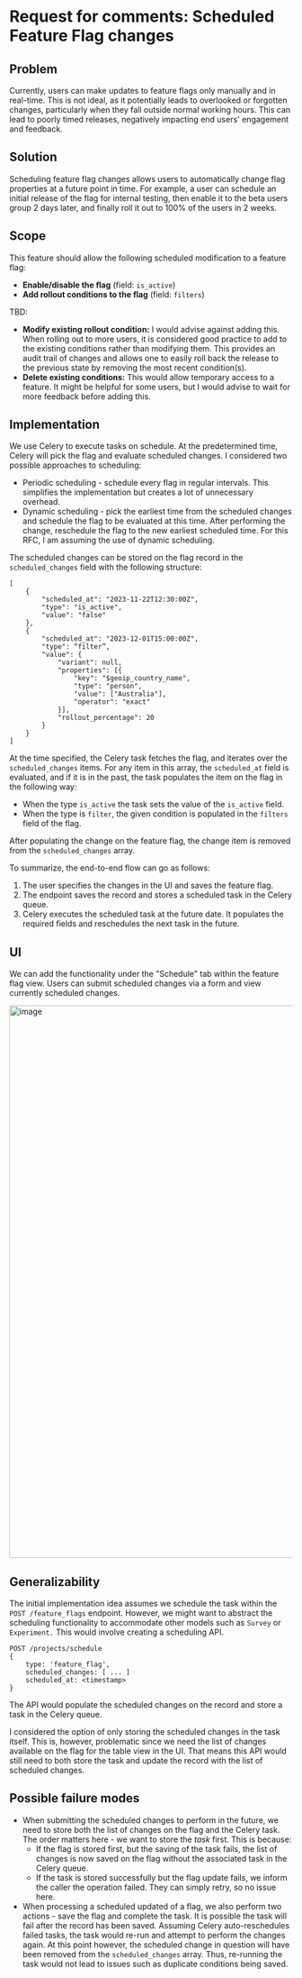 # Request for comments: Scheduled Feature Flag changes

## Problem

Currently, users can make updates to feature flags only manually and in real-time. This is not ideal, as it potentially leads to overlooked or forgotten changes, particularly when they fall outside normal working hours. This can lead to poorly timed releases, negatively impacting end users' engagement and feedback.

## Solution

Scheduling feature flag changes allows users to automatically change flag properties at a future point in time. For example, a user can schedule an initial release of the flag for internal testing, then enable it to the beta users group 2 days later, and finally roll it out to 100% of the users in 2 weeks.

## Scope

This feature should allow the following scheduled modification to a feature flag:

-   **Enable/disable the flag** (field: `is_active`)
-   **Add rollout conditions to the flag** (field: `filters`)

TBD:

-   **Modify existing rollout condition:** I would advise against adding this. When rolling out to more users, it is considered good practice to add to the existing conditions rather than modifying them. This provides an audit trail of changes and allows one to easily roll back the release to the previous state by removing the most recent condition(s).
-   **Delete existing conditions:** This would allow temporary access to a feature. It might be helpful for some users, but I would advise to wait for more feedback before adding this.

## Implementation

We use Celery to execute tasks on schedule. At the predetermined time, Celery will pick the flag and evaluate scheduled changes. I considered two possible approaches to scheduling:

-   Periodic scheduling - schedule every flag in regular intervals. This simplifies the implementation but creates a lot of unnecessary overhead.
-   Dynamic scheduling - pick the earliest time from the scheduled changes and schedule the flag to be evaluated at this time. After performing the change, reschedule the flag to the new earliest scheduled time. For this RFC, I am assuming the use of dynamic scheduling.

The scheduled changes can be stored on the flag record in the `scheduled_changes` field with the following structure:

```
[
    {
        "scheduled_at": "2023-11-22T12:30:00Z",
        "type": "is_active",
        "value": "false"
    },
    {
        "scheduled_at": "2023-12-01T15:00:00Z",
        "type": “filter”,
        "value": {
            "variant": null,
            "properties": [{
                "key": "$geoip_country_name",
                "type": "person",
                "value": ["Australia"],
                "operator": "exact"
            }],
            "rollout_percentage": 20
        }
    }
]
```

At the time specified, the Celery task fetches the flag, and iterates over the `scheduled_changes` items. For any item in this array, the `scheduled_at` field is evaluated, and if it is in the past, the task populates the item on the flag in the following way:

-   When the type `is_active` the task sets the value of the `is_active` field.
-   When the type is `filter`, the given condition is populated in the `filters` field of the flag.

After populating the change on the feature flag, the change item is removed from the `scheduled_changes` array.

To summarize, the end-to-end flow can go as follows:

1. The user specifies the changes in the UI and saves the feature flag.
2. The endpoint saves the record and stores a scheduled task in the Celery queue.
3. Celery executes the scheduled task at the future date. It populates the required fields and reschedules the next task in the future.

## UI

We can add the functionality under the "Schedule" tab within the feature flag view. Users can submit scheduled changes via a form and view currently scheduled changes.

<img width="981" alt="image" src="https://github.com/PostHog/posthog/assets/22996112/ff9f1c4c-c2f6-4dde-a420-bc282c5adcc8">

## Generalizability

The initial implementation idea assumes we schedule the task within the `POST /feature_flags` endpoint. However, we might want to abstract the scheduling functionality to accommodate other models such as `Survey` or `Experiment.` This would involve creating a scheduling API.

```
POST /projects/schedule
{
    type: 'feature_flag',
    scheduled_changes: [ ... ]
    scheduled_at: <timestamp>
}
```

The API would populate the scheduled changes on the record and store a task in the Celery queue.

I considered the option of only storing the scheduled changes in the task itself. This is, however, problematic since we need the list of changes available on the flag for the table view in the UI. That means this API would still need to both store the task and update the record with the list of scheduled changes.

## Possible failure modes

-   When submitting the scheduled changes to perform in the future, we need to store both the list of changes on the flag and the Celery task. The order matters here - we want to store the _task_ first. This is because:
    -   If the flag is stored first, but the saving of the task fails, the list of changes is now saved on the flag without the associated task in the Celery queue.
    -   If the task is stored successfully but the flag update fails, we inform the caller the operation failed. They can simply retry, so no issue here.
-   When processing a scheduled updated of a flag, we also perform two actions - save the flag and complete the task. It is possible the task will fail after the record has been saved. Assuming Celery auto-reschedules failed tasks, the task would re-run and attempt to perform the changes again. At this point however, the scheduled change in question will have been removed from the `scheduled_changes` array. Thus, re-running the task would not lead to issues such as duplicate conditions being saved.

